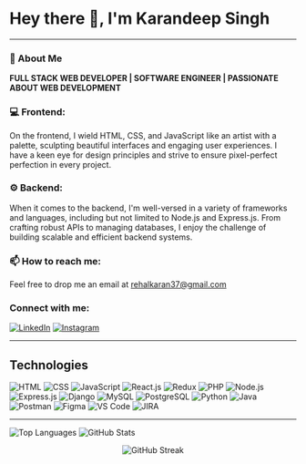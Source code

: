 
</head>
<body>
    <div class="container">
        <h1>Hey there 👋, I'm Karandeep Singh</h1>
        <hr>
        <h3>🚀 About Me</h3>
        <p><strong>FULL STACK WEB DEVELOPER | SOFTWARE ENGINEER | PASSIONATE ABOUT WEB DEVELOPMENT</strong></p>
        <h3>💻 Frontend:</h3>
        <p>
            On the frontend, I wield HTML, CSS, and JavaScript like an artist with a palette, sculpting beautiful interfaces and engaging user experiences. I have a keen eye for design principles and strive to ensure pixel-perfect perfection in every project.
        </p>
        <h3>⚙️ Backend:</h3>
        <p>
            When it comes to the backend, I'm well-versed in a variety of frameworks and languages, including but not limited to Node.js and Express.js. From crafting robust APIs to managing databases, I enjoy the challenge of building scalable and efficient backend systems.
        </p>
        <h3>📫 How to reach me:</h3>
        <p>
            Feel free to drop me an email at <a href="mailto:rehalkaran37@gmail.com">rehalkaran37@gmail.com</a>
        </p>
        <h3>Connect with me:</h3>
        <p class="social-links">
            <a href="https://linkedin.com/in/linkedin.com/in/karan-rehal-3a5285244" target="_blank"><img src="https://img.icons8.com/color/96/000000/linkedin.png" alt="LinkedIn" /></a>
            <a href="https://instagram.com/_karan_singh_18" target="_blank"><img src="https://img.icons8.com/color/96/000000/instagram-new.png" alt="Instagram" /></a>
        </p>
        <hr>
        <div class="technologies">
            <h2>Technologies</h2>
            <img src="https://img.icons8.com/color/96/000000/html-5.png" alt="HTML">
            <img src="https://img.icons8.com/color/96/000000/css3.png" alt="CSS">
            <img src="https://img.icons8.com/color/96/000000/javascript.png" alt="JavaScript">
            <img src="https://img.icons8.com/color/96/000000/react-native.png" alt="React.js">
            <img src="https://img.icons8.com/color/96/000000/redux.png" alt="Redux">
            <img src="https://img.icons8.com/color/96/000000/php.png" alt="PHP">
            <img src="https://img.icons8.com/color/96/000000/nodejs.png" alt="Node.js">
            <img src="https://img.icons8.com/color/96/000000/express.png" alt="Express.js">
            <img src="https://img.icons8.com/color/96/000000/django.png" alt="Django">
            <img src="https://img.icons8.com/color/96/000000/my-sql.png" alt="MySQL">
            <img src="https://img.icons8.com/color/96/000000/postgreesql.png" alt="PostgreSQL">
            <img src="https://img.icons8.com/color/96/000000/python.png" alt="Python">
            <img src="https://img.icons8.com/color/96/000000/java-coffee-cup-logo.png" alt="Java">
            <img src="https://img.icons8.com/?size=85&id=EPbEfEa7o8CB&format=png" alt="Postman">
            <img src="https://img.icons8.com/fluency/96/000000/figma.png" alt="Figma">
            <img src="https://img.icons8.com/color/96/000000/visual-studio-code-2019.png" alt="VS Code">
            <img src="https://img.icons8.com/color/96/000000/jira.png" alt="JIRA">
        </div>
        <hr>
        <div class="stats">
            <img src="https://github-readme-stats.vercel.app/api/top-langs/?username=karan-singh19&layout=compact&hide=html" alt="Top Languages" />
            <img src="https://github-readme-stats.vercel.app/api?username=karan-singh19&show_icons=true&count_private=true&include_all_commits=true" alt="GitHub Stats" />
        </div>
        <p align="center"><img src="https://github-readme-streak-stats.herokuapp.com/?user=karan-singh19" alt="GitHub Streak" /></p>
    </div>
</body>
</html>
